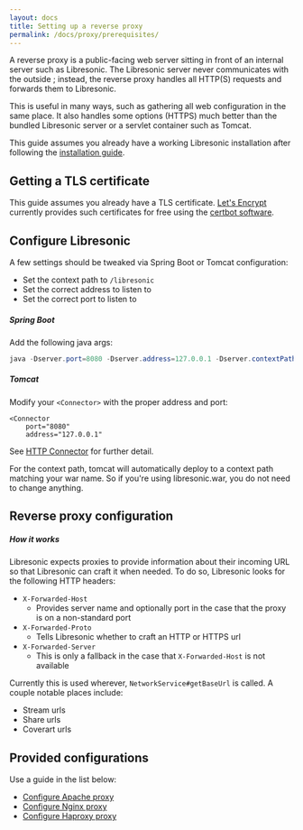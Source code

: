 ```yaml
---
layout: docs
title: Setting up a reverse proxy
permalink: /docs/proxy/prerequisites/
---
```

A reverse proxy is a public-facing web server sitting in front of an internal server such as Libresonic. The Libresonic server never communicates with the outside ; instead, the reverse proxy handles all HTTP(S) requests and forwards them to Libresonic.

This is useful in many ways, such as gathering all web configuration in the same place. It also handles some options (HTTPS) much better than the bundled Libresonic server or a servlet container such as Tomcat.

This guide assumes you already have a working Libresonic installation after following the [installation guide](/docs/install).

## Getting a TLS certificate

This guide assumes you already have a TLS certificate. [Let's Encrypt](https://letsencrypt.org/getting-started/) currently provides such certificates for free using the [certbot software](https://certbot.eff.org/).

## Configure Libresonic

A few settings should be tweaked via Spring Boot or Tomcat
configuration:

  - Set the context path to `/libresonic`
  - Set the correct address to listen to
  - Set the correct port to listen to

##### Spring Boot

Add the following java args:

```java
java -Dserver.port=8080 -Dserver.address=127.0.0.1 -Dserver.contextPath=/libresonic -jar libresonic.war
```

##### Tomcat

Modify your `<Connector>` with the proper address and port:

```
<Connector
    port="8080"
    address="127.0.0.1"
```

See [HTTP Connector](https://tomcat.apache.org/tomcat-8.0-doc/config/http.html) for further detail.

For the context path, tomcat will automatically deploy to a context path matching your war name. So if you're using libresonic.war, you do not need to change anything.

## Reverse proxy configuration

##### How it works

Libresonic expects proxies to provide information about their incoming URL so that Libresonic can craft it when needed.
To do so, Libresonic looks for the following HTTP headers:

 - `X-Forwarded-Host`
   - Provides server name and optionally port in the case that the proxy is on a non-standard port
 - `X-Forwarded-Proto`
   - Tells Libresonic whether to craft an HTTP or HTTPS url
 - `X-Forwarded-Server`
   - This is only a fallback in the case that `X-Forwarded-Host` is not available

Currently this is used wherever, `NetworkService#getBaseUrl` is called. A couple notable places include:

- Stream urls
- Share urls
- Coverart urls

## Provided configurations

Use a guide in the list below:
- [Configure Apache proxy](/docs/proxy/apache)
- [Configure Nginx proxy](/docs/proxy/nginx)
- [Configure Haproxy proxy](/docs/proxy/haproxy)
